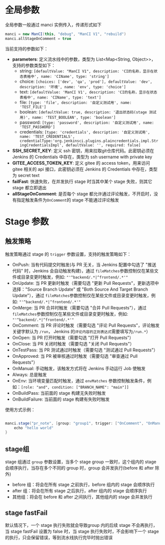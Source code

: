 # 全局参数
全局参数一般通过 manci 实例传入，传递形式如下
```groovy
manci = new ManCI(this, "debug", "ManCI V1", "rebuild")
manci.allStageOnComment = true
```

当前支持的参数如下：
* **parameters**: 定义流水线中的参数，类型为 List<Map<String, Object>>，支持的参数类型如下：
  * string: `[defaultValue: "ManCI V1", description: 'CI的名称，显示在状态表格中', name: 'CIName', type: 'string']`
  * choice: `[choices: ['dev', 'qa', 'prod'], defaultValue: 'dev', description: '环境', name: 'env', type: 'choice']`
  * text: `[defaultValue: 'ManCI V1', description: 'CI的名称，显示在状态表格中', name: 'CIName', type: 'text']`
  * file: `[type: 'file', description: '自定义测试用', name: 'TEST_FILE']`
  * boolean: `[defaultValue: true, description: '退出状态码(stage 测试用)', name: 'TEST_BOOLEAN', type: 'boolean']`
  * password: `[type: 'password', description: '自定义测试用', name: 'TEST_PASSWORD']`
  * credentials: `[type: 'credentials', description: '自定义测试用', name: 'TEST_CREDENTIALS', credentialType:'org.jenkinsci.plugins.plaincredentials.impl.StringCredentialsImpl', defaultValue: '', required: false]`
* **SSH_SECRET_KEY**: 定义 ssh 密钥，用来拉取git仓库代码。此密钥必须在 Jenkins 的 Credentials 中存在，类型为 ssh username with private key
* **GITEE_ACCESS_TOKEN_KEY**: 定义 gitee 的 access token，用来访问 gitee 相关的 api 接口，此密钥必须在 Jenkins 的 Credentials 中存在，类型为 secret text
* **failFast**: 快速失败，在并发执行 stage 时当其中某个 stage 失败，则其它 stage 都立即退出
* **allStageOnComment**: 是否每个 stage 都允许通过评论触发，不开启时，没有指定触发条件为`OnComment`的 stage 不能通过评论触发

# Stage 参数
## 触发策略
触发策略通过 stage 的 `trigger` 参数设置，支持的触发策略如下：
* OnPush: 当有代码提交时触发(与 PR 无关，当 Jenkins 配置中勾选了 "推送代码" 时，Jenkins 会自动触发构建)，通过 `fileMatches`参数控制仅在某些文件或目录变更时触发，例如: `"'^backend/.*|^frontend/.*'"`
* OnUpdate: 当 PR 更新时触发（需要勾选 "更新 Pull Requests"，更新选项中选择："Source Branch Update" 或 "Both Source And Target Branch Update"），通过 `fileMatches`参数控制仅在某些文件或目录变更时触发，例如: `"'^backend/.*|^frontend/.*'"`
* OnMerge: 当 PR 合并时触发（需要勾选 "合并 Pull Requests"），通过 `fileMatches`参数控制仅在某些文件或目录变更时触发，例如: `"'^backend/.*|^frontend/.*'"`
* OnComment: 当 PR 评论时触发（需要勾选 "评论 Pull Requests"，评论触发关键字默认为 `/run`， Jenkins 的`评论内容的正则表达式`需要填写为`/run.*`）
* OnOpen: 当 PR 打开时触发（需要勾选 "打开 Pull Requests"）
* OnClose: 当 PR 关闭时触发（需要勾选 "关闭 Pull Requests"）
* OnTestPass: 当 PR 测试通过时触发（需要勾选 "测试通过 Pull Requests"）
* OnApproved: 当 PR 被审核通过时触发（需要勾选 "审查通过 Pull Requests"）
* OnManual: 手动触发，该触发方式将在 Jenkins 手动运行 Job 使触发
* Always: 总是触发
* OnEnv: 当环境变量匹配时触发，通过 `envMatches` 参数控制触发条件，例如：`[role: "and", condition: ["BRANCH_NAME": "main"]]`
* OnBuildPass: 当前面的 stage 构建无失败时触发
* OnBuildFailure: 当前面的 stage 构建有失败时触发

使用方式示例：
```groovy

manci.stage("pr_note", [group: "group1", trigger: ["OnComment", "OnManual"], mark: "[访问地址](#)"]) {
    echo "hello world"
}

```
## stage组
stage 组通过 `group` 参数设置，当多个 stage group 一致时，这个组内的 stage 会顺序执行，当存在多个不同的 group 时，group 会并发执行(before 和 after 除外)
* before 组：将会在所有 stage 之前执行，before 组内的 stage 会顺序执行
* after 组：将会在所有 stage 之后执行，after 组内的 stage 会顺序执行
* 其他组：将会在 before 和 after 之间执行，其他组内的 stage 会并发执行

## stage fastFail
默认情况下，一个 stage 执行失败就会导致group 内的后续 stage 不会再执行，当 stage fastFail 设置为 false 时，当 stage 执行失败时，不会影响下一个 stage 的执行，只会保留错误，等到流水线执行完毕时抛出错误